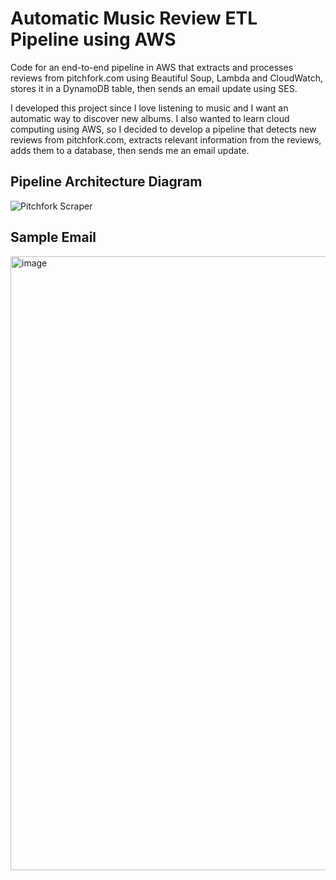 # Automatic Music Review ETL Pipeline using AWS
Code for an end-to-end pipeline in AWS that extracts and processes reviews from pitchfork.com using Beautiful Soup, Lambda and CloudWatch, stores it in a DynamoDB table, then sends an email update using SES.

I developed this project since I love listening to music and I want an automatic way to discover new albums. I also wanted to learn cloud computing using AWS, so I decided to develop a pipeline that detects new reviews from pitchfork.com, extracts relevant information from the reviews, adds them to a database, then sends me an email update.

## Pipeline Architecture Diagram
![Pitchfork Scraper](https://github.com/user-attachments/assets/6c862b76-85fd-4513-bdec-f5259d6439f1)


## Sample Email
<img width="982" alt="image" src="https://github.com/user-attachments/assets/7ad7b8cf-6ef3-4341-bd3c-23f9918f3c50">
